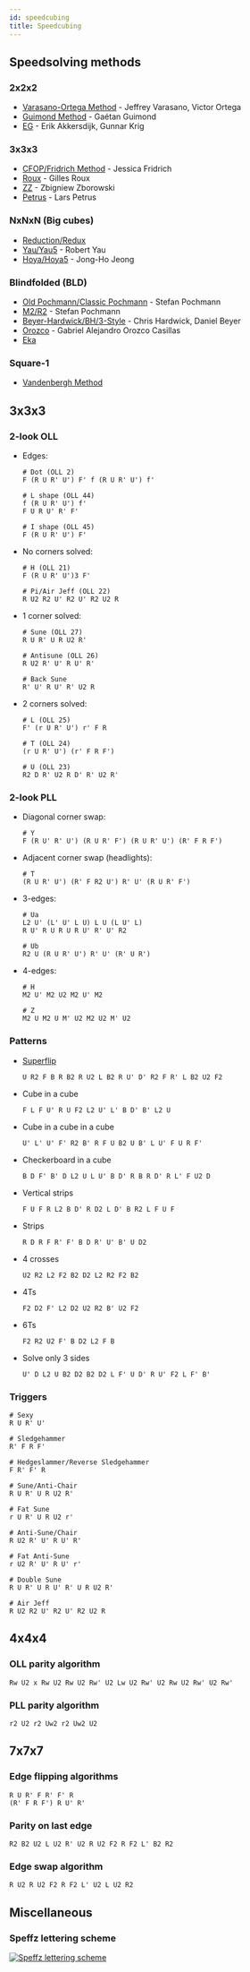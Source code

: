 ```yaml
---
id: speedcubing
title: Speedcubing
---
```


## Speedsolving methods

### 2x2x2

- [Varasano-Ortega Method](https://www.speedsolving.com/wiki/index.php/Ortega_Method) - Jeffrey Varasano, Victor Ortega
- [Guimond Method](https://www.speedsolving.com/wiki/index.php/Guimond_Method) - Gaétan Guimond
- [EG](https://www.speedsolving.com/wiki/index.php/EG_Method) - Erik Akkersdijk, Gunnar Krig

### 3x3x3

- [CFOP/Fridrich Method](https://en.wikipedia.org/wiki/CFOP_method) - Jessica Fridrich
- [Roux](https://www.speedsolving.com/wiki/index.php/Roux_method) - Gilles Roux
- [ZZ](https://www.speedsolving.com/wiki/index.php/ZZ_method) - Zbigniew Zborowski
- [Petrus](https://www.speedsolving.com/wiki/index.php/Petrus_Method) - Lars Petrus

### NxNxN (Big cubes)

- [Reduction/Redux](https://www.speedsolving.com/wiki/index.php/Reduction_Method)
- [Yau/Yau5](https://www.speedsolving.com/wiki/index.php/Yau_method) - Robert Yau
- [Hoya/Hoya5](https://www.speedsolving.com/wiki/index.php/Hoya_method) - Jong-Ho Jeong

### Blindfolded (BLD)

- [Old Pochmann/Classic Pochmann](https://www.speedsolving.com/wiki/index.php/Classic_Pochmann) - Stefan Pochmann
- [M2/R2](https://www.speedsolving.com/wiki/index.php/M2/R2) - Stefan Pochmann
- [Beyer-Hardwick/BH/3-Style](https://www.speedsolving.com/wiki/index.php/Beyer-Hardwick_Method) - Chris Hardwick, Daniel Beyer
- [Orozco](https://www.speedsolving.com/wiki/index.php/Orozco_method) - Gabriel Alejandro Orozco Casillas
- [Eka](https://www.speedsolving.com/wiki/index.php/Eka)

### Square-1

- [Vandenbergh Method](https://www.speedsolving.com/wiki/index.php/Vandenbergh_method)

## 3x3x3

### 2-look OLL

- Edges:

  ```markup
  # Dot (OLL 2)
  F (R U R' U') F' f (R U R' U') f'

  # L shape (OLL 44)
  f (R U R' U') f'
  F U R U' R' F'

  # I shape (OLL 45)
  F (R U R' U') F'
  ```

- No corners solved:

  ```
  # H (OLL 21)
  F (R U R' U')3 F'

  # Pi/Air Jeff (OLL 22)
  R U2 R2 U' R2 U' R2 U2 R
  ```

- 1 corner solved:

  ```
  # Sune (OLL 27)
  R U R' U R U2 R'

  # Antisune (OLL 26)
  R U2 R' U' R U' R'

  # Back Sune
  R' U' R U' R' U2 R
  ```

- 2 corners solved:

  ```
  # L (OLL 25)
  F' (r U R' U') r' F R

  # T (OLL 24)
  (r U R' U') (r' F R F')

  # U (OLL 23)
  R2 D R' U2 R D' R' U2 R'
  ```

### 2-look PLL

- Diagonal corner swap:

  ```
  # Y
  F (R U' R' U') (R U R' F') (R U R' U') (R' F R F')
  ```

- Adjacent corner swap (headlights):

  ```
  # T
  (R U R' U') (R' F R2 U') R' U' (R U R' F')
  ```

- 3-edges:

  ```
  # Ua
  L2 U' (L' U' L U) L U (L U' L)
  R U' R U R U R U' R' U' R2

  # Ub
  R2 U (R U R' U') R' U' (R' U R')
  ```

- 4-edges:

  ```
  # H
  M2 U' M2 U2 M2 U' M2

  # Z
  M2 U M2 U M' U2 M2 U2 M' U2
  ```

### Patterns

- [Superflip](https://en.wikipedia.org/wiki/Superflip)

  ```
  U R2 F B R B2 R U2 L B2 R U' D' R2 F R' L B2 U2 F2
  ```

- Cube in a cube

  ```
  F L F U' R U F2 L2 U' L' B D' B' L2 U
  ```

- Cube in a cube in a cube

  ```
  U' L' U' F' R2 B' R F U B2 U B' L U' F U R F'
  ```

- Checkerboard in a cube

  ```
  B D F' B' D L2 U L U' B D' R B R D' R L' F U2 D
  ```

- Vertical strips

  ```
  F U F R L2 B D' R D2 L D' B R2 L F U F
  ```

- Strips

  ```
  R D R F R' F' B D R' U' B' U D2
  ```

- 4 crosses

  ```
  U2 R2 L2 F2 B2 D2 L2 R2 F2 B2
  ```

- 4Ts

  ```
  F2 D2 F' L2 D2 U2 R2 B' U2 F2
  ```

- 6Ts

  ```
  F2 R2 U2 F' B D2 L2 F B
  ```

- Solve only 3 sides

  ```
  U' D L2 U B2 D2 B2 D2 L F' U D' R U' F2 L F' B'
  ```

### Triggers

```
# Sexy
R U R' U'

# Sledgehammer
R' F R F'

# Hedgeslammer/Reverse Sledgehammer
F R' F' R

# Sune/Anti-Chair
R U R' U R U2 R'

# Fat Sune
r U R' U R U2 r'

# Anti-Sune/Chair
R U2 R' U' R U' R'

# Fat Anti-Sune
r U2 R' U' R U' r'

# Double Sune
R U R' U R U' R' U R U2 R'

# Air Jeff
R U2 R2 U' R2 U' R2 U2 R
```

## 4x4x4

### OLL parity algorithm

```
Rw U2 x Rw U2 Rw U2 Rw' U2 Lw U2 Rw' U2 Rw U2 Rw' U2 Rw'
```

### PLL parity algorithm

```
r2 U2 r2 Uw2 r2 Uw2 U2
```

## 7x7x7

### Edge flipping algorithms

```
R U R' F R' F' R
(R' F R F') R U' R'
```

### Parity on last edge

```
R2 B2 U2 L U2 R' U2 R U2 F2 R F2 L' B2 R2
```

### Edge swap algorithm

```
R U2 R U2 F2 R F2 L' U2 L U2 R2
```

## Miscellaneous

### Speffz lettering scheme

[![Speffz lettering scheme](https://www.speedsolving.com/wiki/images/4/49/Speffz.png)](https://www.speedsolving.com/wiki/index.php/Speffz)
